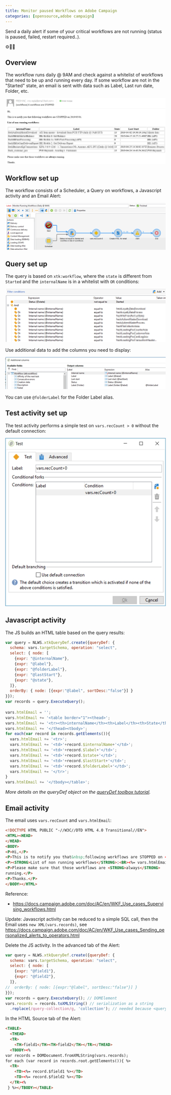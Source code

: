 ```yaml
---
title: Monitor paused Workflows on Adobe Campaign
categories: [opensource,adobe campaign]
---
```


Send a daily alert if some of your critical workflows are not running (status is paused, failed, restart required..).

<p class="text-center">⚙️🛑📧</p>

<!--more-->

## Overview
The workflow runs daily @ 9AM and check against a whitelist of workflows that need to be up and running every day. If some workflow are not in the "Started" state, an email is sent with data such as Label, Last run date, Folder, etc.

![](/assets/images/2019/05/adobe-campaign-monitor-workflows-email.jpg)

## Workflow set up
The workflow consists of a Scheduler, a Query on workflows, a Javascript activity and an Email Alert:

![](/assets/images/2019/05/adobe-campaign-monitor-workflows-workflow.jpg)

## Query set up
The query is based on `xtk:workflow`, where the `state` is different from `Started` and the `internalName` is in a whitelist with `OR` conditions:

![](/assets/images/2019/05/adobe-campaign-monitor-workflows-query.jpg)

Use additional data to add the columns you need to display:

![](/assets/images/2019/05/adobe-campaign-monitor-workflows-additional-data.jpg)

You can use `@folderLabel` for the Folder Label alias.

## Test activity set up
The test activity performs a simple test on `vars.recCount > 0` without the default connection:

![](/assets/images/2019/05/adobe-campaign-monitor-workflows-test.jpg)

## Javascript activity
The JS builds an HTML table based on the query results:
```js
var query = NLWS.xtkQueryDef.create({queryDef: {
  schema: vars.targetSchema, operation: "select",
  select: { node: [
    {expr: "@internalName"},
    {expr: "@label"},
    {expr: "@folderLabel"},
    {expr: "@lastStart"},
    {expr: "@state"},
  ]},
  orderBy: { node: [{expr:"@label", sortDesc:"false"}] }
}});
var records = query.ExecuteQuery();

vars.htmlEmail = '';
vars.htmlEmail += '<table border="1"><thead>';
vars.htmlEmail += '<tr><th>internalName</th><th>Label</th><th>State</th><th>Last Start</th><th>Folder</th></tr>';
vars.htmlEmail += '</thead><tbody>';
for each(var record in records.getElements()){
  vars.htmlEmail += '<tr>';
  vars.htmlEmail += '<td>'+record.$internalName+'</td>';
  vars.htmlEmail += '<td>'+record.$label+'</td>';
  vars.htmlEmail += '<td>'+record.$state+'</td>';
  vars.htmlEmail += '<td>'+record.$lastStart+'</td>';
  vars.htmlEmail += '<td>'+record.$folderLabel+'</td>';
  vars.htmlEmail += '</tr>';
}
vars.htmlEmail += '</tbody></table>';
```
*More details on the queryDef object on the [queryDef toolbox tutorial](/2018/08/use-querydef-the-database-toolkit-in-adobe-campaign).*

## Email activity

The email uses `vars.recCount` and `vars.htmlEmail`:
```html
<!DOCTYPE HTML PUBLIC "-//W3C//DTD HTML 4.0 Transitional//EN">
<HTML><HEAD>
</HEAD>
<BODY>
<P>Hi,</P>
<P>This is to notify you that&nbsp;following workflows are STOPPED on <%= formatDate(new Date(), "%4Y/%2M/%2D") %>.</P>
<P><STRONG>List of non running workflows</STRONG>:<BR><%= vars.htmlEmail %></P>
<P>Please make sure that those workflows are <STRONG>always</STRONG> 
running.</P>
<P>Thanks.</P>
</BODY></HTML>
```

Reference:
- https://docs.campaign.adobe.com/doc/AC/en/WKF_Use_cases_Supervising_workflows.html

Update: Javascript activity can be reduced to a simple SQL call, then the Email uses `new XML(vars.records)`, see https://docs.campaign.adobe.com/doc/AC/en/WKF_Use_cases_Sending_personalized_alerts_to_operators.html

Delete the JS activity. In the advanced tab of the Alert:
```js
var query = NLWS.xtkQueryDef.create({queryDef: {
  schema: vars.targetSchema, operation: "select",
  select: { node: [
    {expr: "@field1"},
    {expr: "@field2"},
  ]},
//  orderBy: { node: [{expr:"@label", sortDesc:"false"}] }
}});
var records = query.ExecuteQuery(); // DOMElement
vars.records = records.toXMLString() // serialization as a string
  .replace(/query-collection/g, 'collection'); // needed because <query-collection> is an invalid node name
```

In the HTML Source tab of the Alert:
```html
<TABLE>
  <THEAD>
  <TR>
    <TH>field1</TH><TH>field2</TH></TR></THEAD>
  <TBODY><%
var records = DOMDocument.fromXMLString(vars.records);
for each (var record in records.root.getElements()){ %> 
  <TR>
    <TD><%= record.$field1 %></TD>
    <TD><%= record.$field2 %></TD>
  </TR><%
 } %></TBODY></TABLE>
```
